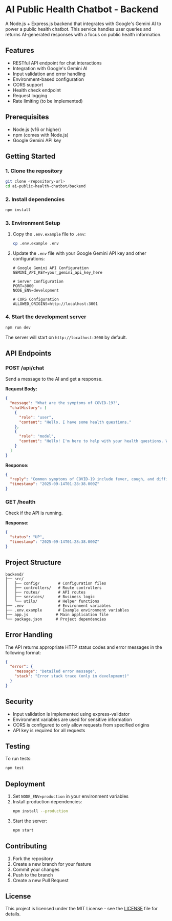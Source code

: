 # AI Public Health Chatbot - Backend

A Node.js + Express.js backend that integrates with Google's Gemini AI to power a public health chatbot. This service handles user queries and returns AI-generated responses with a focus on public health information.

## Features

- RESTful API endpoint for chat interactions
- Integration with Google's Gemini AI
- Input validation and error handling
- Environment-based configuration
- CORS support
- Health check endpoint
- Request logging
- Rate limiting (to be implemented)

## Prerequisites

- Node.js (v16 or higher)
- npm (comes with Node.js)
- Google Gemini API key

## Getting Started

### 1. Clone the repository

```bash
git clone <repository-url>
cd ai-public-health-chatbot/backend
```

### 2. Install dependencies

```bash
npm install
```

### 3. Environment Setup

1. Copy the `.env.example` file to `.env`:
   ```bash
   cp .env.example .env
   ```

2. Update the `.env` file with your Google Gemini API key and other configurations:
   ```env
   # Google Gemini API Configuration
   GEMINI_API_KEY=your_gemini_api_key_here
   
   # Server Configuration
   PORT=3000
   NODE_ENV=development
   
   # CORS Configuration
   ALLOWED_ORIGINS=http://localhost:3001
   ```

### 4. Start the development server

```bash
npm run dev
```

The server will start on `http://localhost:3000` by default.

## API Endpoints

### POST /api/chat

Send a message to the AI and get a response.

**Request Body:**
```json
{
  "message": "What are the symptoms of COVID-19?",
  "chatHistory": [
    {
      "role": "user",
      "content": "Hello, I have some health questions."
    },
    {
      "role": "model",
      "content": "Hello! I'm here to help with your health questions. What would you like to know?"
    }
  ]
}
```

**Response:**
```json
{
  "reply": "Common symptoms of COVID-19 include fever, cough, and difficulty breathing. More severe cases can lead to pneumonia, severe acute respiratory syndrome, and even death. If you're experiencing severe symptoms, please seek medical attention immediately.",
  "timestamp": "2025-09-14T01:28:38.000Z"
}
```

### GET /health

Check if the API is running.

**Response:**
```json
{
  "status": "UP",
  "timestamp": "2025-09-14T01:28:38.000Z"
}
```

## Project Structure

```
backend/
├── src/
│   ├── config/        # Configuration files
│   ├── controllers/   # Route controllers
│   ├── routes/        # API routes
│   ├── services/      # Business logic
│   └── utils/         # Helper functions
├── .env               # Environment variables
├── .env.example       # Example environment variables
├── app.js            # Main application file
└── package.json      # Project dependencies
```

## Error Handling

The API returns appropriate HTTP status codes and error messages in the following format:

```json
{
  "error": {
    "message": "Detailed error message",
    "stack": "Error stack trace (only in development)"
  }
}
```

## Security

- Input validation is implemented using express-validator
- Environment variables are used for sensitive information
- CORS is configured to only allow requests from specified origins
- API key is required for all requests

## Testing

To run tests:

```bash
npm test
```

## Deployment

1. Set `NODE_ENV=production` in your environment variables
2. Install production dependencies:
   ```bash
   npm install --production
   ```
3. Start the server:
   ```bash
   npm start
   ```

## Contributing

1. Fork the repository
2. Create a new branch for your feature
3. Commit your changes
4. Push to the branch
5. Create a new Pull Request

## License

This project is licensed under the MIT License - see the [LICENSE](LICENSE) file for details.

